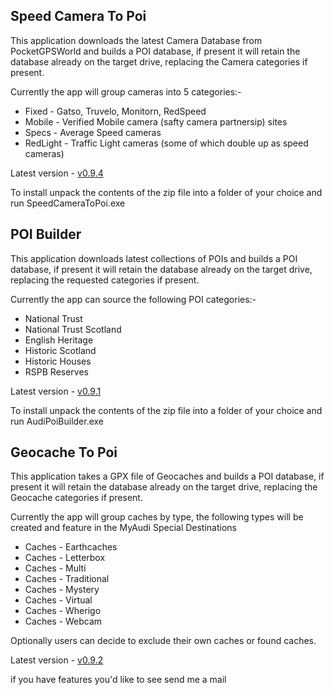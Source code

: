 ## Speed Camera To Poi

This application downloads the latest Camera Database from PocketGPSWorld and builds a POI database, if present it will retain the database already on the target drive, replacing the Camera categories if present.

Currently the app will group cameras into 5 categories:-

* Fixed - Gatso, Truvelo, Monitorn, RedSpeed
* Mobile - Verified Mobile camera (safty camera partnersip) sites
* Specs - Average Speed cameras
* RedLight - Traffic Light cameras (some of which double up as speed cameras)

Latest version - [v0.9.4](https://github.com/mcaddy/audipoi/raw/master/Releases/SpeedCameraToPoi_v0.9.4.zip)

To install unpack the contents of the zip file into a folder of your choice and run SpeedCameraToPoi.exe

## POI Builder

This application downloads latest collections of POIs and builds a POI database, if present it will retain the database already on the target drive, replacing the requested categories if present.

Currently the app can source the following POI categories:-

* National Trust
* National Trust Scotland
* English Heritage
* Historic Scotland
* Historic Houses
* RSPB Reserves

Latest version - [v0.9.1](https://github.com/mcaddy/audipoi/raw/master/Releases/POIBuilder_v0.9.1.zip)

To install unpack the contents of the zip file into a folder of your choice and run AudiPoiBuilder.exe

## Geocache To Poi

This application takes a GPX file of Geocaches and builds a POI database, if present it will retain the database already on the target drive, replacing the Geocache categories if present.

Currently the app will group caches by type, the following types will be created and feature in the MyAudi Special Destinations

* Caches - Earthcaches
* Caches - Letterbox
* Caches - Multi
* Caches - Traditional
* Caches - Mystery
* Caches - Virtual
* Caches - Wherigo
* Caches - Webcam

Optionally users can decide to exclude their own caches or found caches.

Latest version - [v0.9.2](https://github.com/mcaddy/audipoi/raw/master/Releases/GeocacheToPoi_v0.9.2.zip)

if you have features you'd like to see send me a mail
